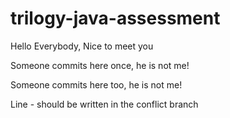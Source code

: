 # trilogy-java-assessment

Hello Everybody, Nice to meet you

Someone commits here once, he is not me!

Someone commits here too, he is not me!

Line - should be written in the conflict branch